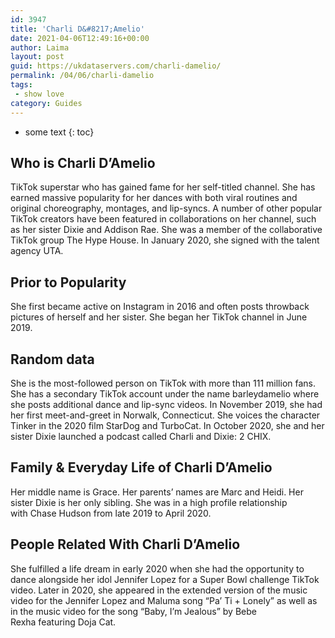 ```yaml
---
id: 3947
title: 'Charli D&#8217;Amelio'
date: 2021-04-06T12:49:16+00:00
author: Laima
layout: post
guid: https://ukdataservers.com/charli-damelio/
permalink: /04/06/charli-damelio
tags:
 - show love
category: Guides
---
```


* some text
{: toc}


## Who is Charli D&#8217;Amelio
                  
                  
                  
TikTok superstar who has gained fame for her self-titled channel. She has earned massive popularity for her dances with both viral routines and original choreography, montages, and lip-syncs. A number of other popular TikTok creators have been featured in collaborations on her channel, such as her sister Dixie and Addison Rae. She was a member of the collaborative TikTok group The Hype House. In January 2020, she signed with the talent agency UTA. 
                  
              
            
              
            
                
                
                
## Prior to Popularity
                  
                  
                  
She first became active on Instagram in 2016 and often posts throwback pictures of herself and her sister. She began her TikTok channel in June 2019.
                  
              
            
              
            
                
                
                
## Random data
                  
                  
                  
She is the most-followed person on TikTok with more than 111 million fans. She has a secondary TikTok account under the name barleydamelio where she posts additional dance and lip-sync videos. In November 2019, she had her first meet-and-greet in Norwalk, Connecticut. She voices the character Tinker in the 2020 film StarDog and TurboCat. In October 2020, she and her sister Dixie launched a podcast called Charli and Dixie: 2 CHIX. 
                  
              
            
              
            
                
                
                
## Family & Everyday Life of Charli D&#8217;Amelio
                  
                  
                  
Her middle name is Grace. Her parents&#8217; names are Marc and Heidi. Her sister Dixie is her only sibling. She was in a high profile relationship with Chase Hudson from late 2019 to April 2020. 
                  
              
            
              
            
                
                
                
## People Related With Charli D&#8217;Amelio
                  
                  
                  
She fulfilled a life dream in early 2020 when she had the opportunity to dance alongside her idol Jennifer Lopez for a Super Bowl challenge TikTok video. Later in 2020, she appeared in the extended version of the music video for the Jennifer Lopez and Maluma song &#8220;Pa&#8217; Ti + Lonely&#8221; as well as in the music video for the song &#8220;Baby, I&#8217;m Jealous&#8221; by Bebe Rexha featuring Doja Cat. 
                  
              
            
              
            
                
              
            
              
              
            
            
              
            
          
          
          
